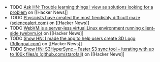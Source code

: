 - TODO [Ask HN: Trouble learning things I view as solutions looking for a problem](https://news.ycombinator.com/item?id=40940158) on [[Hacker News]]
- TODO [Physicists have created the most fiendishly difficult maze (sciencealert.com)](https://news.ycombinator.com/item?id=40931590) on [[Hacker News]]
- TODO [WebVM is a server-less virtual Linux environment running client-side (webvm.io)](https://news.ycombinator.com/item?id=40940225) on [[Hacker News]]
- TODO [Show HN: I made the app to help users create 3D Logo (3dlogoai.com)](https://news.ycombinator.com/item?id=40934573) on [[Hacker News]]
- TODO [Show HN: S3HyperSync – Faster S3 sync tool – iterating with up to 100k files/s (github.com/starofall)](https://news.ycombinator.com/item?id=40908368) on [[Hacker News]]